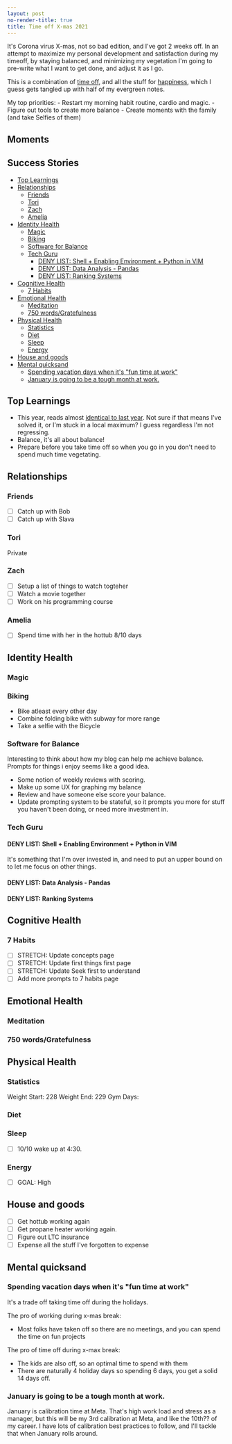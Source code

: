 ```yaml
---
layout: post
no-render-title: true
title: Time off X-mas 2021
---
```


It's Corona virus X-mas, not so bad edition, and I've got 2 weeks off. In an attempt to maximize my personal development and satisfaction during my timeoff, by staying balanced, and minimizing my vegetation I'm going to pre-write what I want to get done, and adjust it as I go.

This is a combination of [time off](/time-off), and all the stuff for [happiness](/happy), which I guess gets tangled up with half of my evergreen notes.

My top priorities: - Restart my morning habit routine, cardio and magic. - Figure out tools to create more balance - Create moments with the family (and take Selfies of them)

## Moments

## Success Stories

<!-- prettier-ignore-start -->
<!-- vim-markdown-toc GFM -->

- [Top Learnings](#top-learnings)
- [Relationships](#relationships)
    - [Friends](#friends)
    - [Tori](#tori)
    - [Zach](#zach)
    - [Amelia](#amelia)
- [Identity Health](#identity-health)
    - [Magic](#magic)
    - [Biking](#biking)
    - [Software for Balance](#software-for-balance)
    - [Tech Guru](#tech-guru)
        - [DENY LIST: Shell + Enabling Environment + Python in VIM](#deny-list-shell--enabling-environment--python-in-vim)
        - [DENY LIST: Data Analysis - Pandas](#deny-list-data-analysis---pandas)
        - [DENY LIST: Ranking Systems](#deny-list-ranking-systems)
- [Cognitive Health](#cognitive-health)
    - [7 Habits](#7-habits)
- [Emotional Health](#emotional-health)
    - [Meditation](#meditation)
    - [750 words/Gratefulness](#750-wordsgratefulness)
- [Physical Health](#physical-health)
    - [Statistics](#statistics)
    - [Diet](#diet)
    - [Sleep](#sleep)
    - [Energy](#energy)
- [House and goods](#house-and-goods)
- [Mental quicksand](#mental-quicksand)
    - [Spending vacation days when it's "fun time at work"](#spending-vacation-days-when-its-fun-time-at-work)
    - [January is going to be a tough month at work.](#january-is-going-to-be-a-tough-month-at-work)

<!-- vim-markdown-toc -->
<!-- prettier-ignore-end -->

## Top Learnings

- This year, reads almost [identical to last year](/td/time-off-12-2020). Not sure if that means I've solved it, or I'm stuck in a local maximum? I guess regardless I'm not regressing.
- Balance, it's all about balance!
- Prepare before you take time off so when you go in you don't need to spend much time vegetating.

## Relationships

### Friends

- ☐ Catch up with Bob
- ☐ Catch up with Slava

### Tori

Private

### Zach

- ☐ Setup a list of things to watch togteher
- ☐ Watch a movie together
- ☐ Work on his programming course

### Amelia

- ☐ Spend time with her in the hottub 8/10 days

## Identity Health

### Magic

### Biking

- Bike atleast every other day
- Combine folding bike with subway for more range
- Take a selfie with the Bicycle

### Software for Balance

Interesting to think about how my blog can help me achieve balance. Prompts for things i enjoy seems like a good idea.

- Some notion of weekly reviews with scoring.
- Make up some UX for graphing my balance
- Review and have someone else score your balance.
- Update prompting system to be stateful, so it prompts you more for stuff you haven't been doing, or need more investment in.

### Tech Guru

#### DENY LIST: Shell + Enabling Environment + Python in VIM

It's something that I'm over invested in, and need to put an upper bound on to let me focus on other things.

#### DENY LIST: Data Analysis - Pandas

#### DENY LIST: Ranking Systems

## Cognitive Health

### 7 Habits

- ☐ STRETCH: Update concepts page
- ☐ STRETCH: Update first things first page
- ☐ STRETCH: Update Seek first to understand
- ☐ Add more prompts to 7 habits page

## Emotional Health

### Meditation

### 750 words/Gratefulness

## Physical Health

### Statistics

Weight Start: 228
Weight End: 229
Gym Days:

### Diet

### Sleep

- ☐ 10/10 wake up at 4:30.

### Energy

- ☐ GOAL: High

## House and goods

- ☐ Get hottub working again
- ☐ Get propane heater working again.
- ☐ Figure out LTC insurance
- ☐ Expense all the stuff I've forgotten to expense

## Mental quicksand

### Spending vacation days when it's "fun time at work"

It's a trade off taking time off during the holidays.

The pro of working during x-mas break:

- Most folks have taken off so there are no meetings, and you can spend the time on fun projects

The pro of time off during x-max break:

- The kids are also off, so an optimal time to spend with them
- There are naturally 4 holiday days so spending 6 days, you get a solid 14 days off.

### January is going to be a tough month at work.

January is calibration time at Meta. That's high work load and stress as a manager, but this will be my 3rd calibration at Meta, and like the 10th?? of my career. I have lots of calibration best practices to follow, and I'll tackle that when January rolls around.
